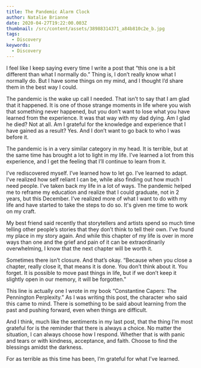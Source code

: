 ```yaml
---
title: The Pandemic Alarm Clock
author: Natalie Brianne
date: 2020-04-27T19:22:00.003Z
thumbnail: /src/content/assets/38988314371_a84b810c2e_b.jpg
tags:
  - Discovery
keywords:
  - Discovery
---
```


I feel like I keep saying every time I write a post that “this one is a bit different than what I normally do.” Thing is, I don’t really know what I normally do. But I have some things on my mind, and I thought I’d share them in the best way I could.

The pandemic is the wake up call I needed. That isn’t to say that I am glad that it happened. It is one of those strange moments in life where you wish that something never happened, but you don’t want to lose what you have learned from the experience. It was that way with my dad dying. Am I glad he died? Not at all. Am I grateful for the knowledge and experience that I have gained as a result? Yes. And I don’t want to go back to who I was before it.

The pandemic is in a very similar category in my head. It is terrible, but at the same time has brought a lot to light in my life. I’ve learned a lot from this experience, and I get the feeling that I’ll continue to learn from it.

I’ve rediscovered myself. I’ve learned how to let go. I’ve learned to adapt. I’ve realized how self reliant I can be, while also finding out how much I need people. I’ve taken back my life in a lot of ways. The pandemic helped me to reframe my education and realize that I could graduate, not in 2 years, but this December. I’ve realized more of what I want to do with my life and have started to take the steps to do so. It's given me time to work on my craft.

My best friend said recently that storytellers and artists spend so much time telling other people’s stories that they don’t think to tell their own. I’ve found my place in my story again. And while this chapter of my life is over in more ways than one and the grief and pain of it can be extraordinarily overwhelming, I know that the next chapter will be worth it.

Sometimes there isn’t closure. And that’s okay. “Because when you close a chapter, really close it, that means it is done. You don’t think about it. You forget. It is possible to move past things in life, but if we don’t keep it slightly open in our memory, it will be forgotten."

This line is actually one I wrote in my book “Constantine Capers: The Pennington Perplexity.” As I was writing this post, the character who said this came to mind. There is something to be said about learning from the past and pushing forward, even when things are difficult.

And I think, much like the sentiments in my last post, that the thing I’m most grateful for is the reminder that there is always a choice. No matter the situation, I can always choose how I respond. Whether that is with panic and tears or with kindness, acceptance, and faith. Choose to find the blessings amidst the darkness.

For as terrible as this time has been, I’m grateful for what I’ve learned.
